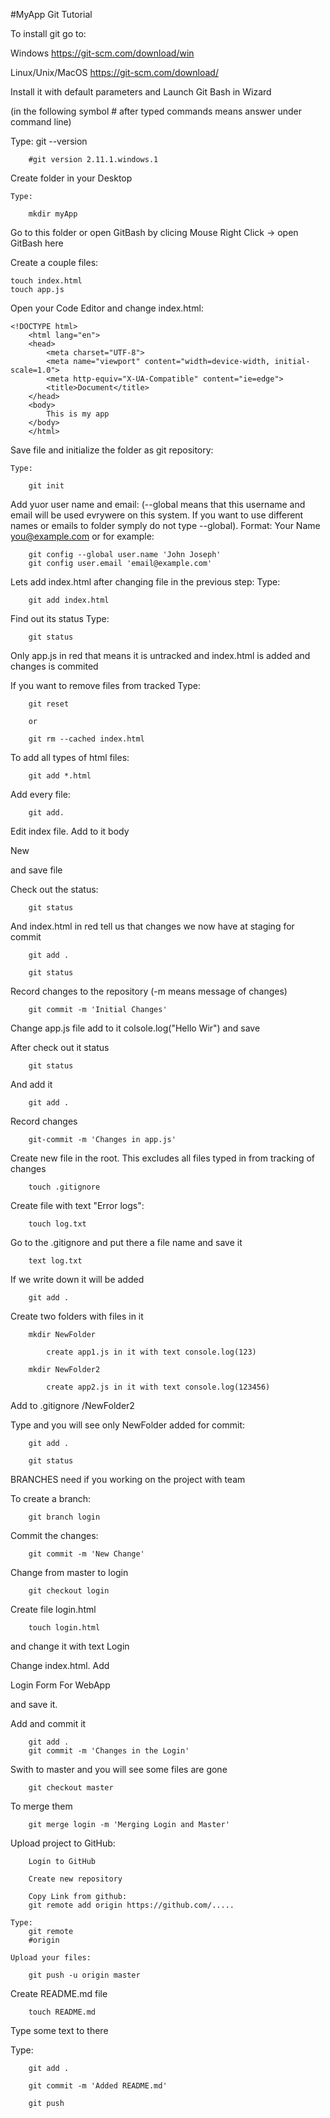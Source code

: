 #MyApp Git Tutorial

To install git go to:

Windows            https://git-scm.com/download/win

Linux/Unix/MacOS   https://git-scm.com/download/


Install it with default parameters and Launch Git Bash in Wizard



(in the following symbol # after typed commands means answer under command line)


Type: 
        git --version

        #git version 2.11.1.windows.1

Create folder in your Desktop 

    Type:

        mkdir myApp

Go to this folder or open GitBash by clicing Mouse Right Click -> open GitBash here

Create a couple files:

    touch index.html
    touch app.js

Open your Code Editor and change index.html:

    <!DOCTYPE html>
        <html lang="en">
        <head>
            <meta charset="UTF-8">
            <meta name="viewport" content="width=device-width, initial-scale=1.0">
            <meta http-equiv="X-UA-Compatible" content="ie=edge">
            <title>Document</title>
        </head>
        <body>
            This is my app
        </body>
        </html>

Save file and initialize the folder as git repository:

    Type:

        git init

Add yuor user name and email:
 (--global means that this username and email will be used evrywere on this system. If you want to use different names or emails to folder symply do not type --global). Format: Your Name <you@example.com> or for example:

        git config --global user.name 'John Joseph'
        git config user.email 'email@example.com'

Lets add index.html after changing file in the previous step:
    Type:

        git add index.html

Find out its status
    Type:

        git status

Only app.js in red that means it is untracked and index.html is added and changes is commited

If you want to remove files from tracked
    Type:

        git reset

        or

        git rm --cached index.html

To add all types of html files:
        
        git add *.html

Add every file:
        
        git add.

Edit index file. Add to it body <p> New</p> and save file

Check out the status:

        git status

And index.html in red tell us that changes we now have at staging for commit

        git add .

        git status

Record changes to the repository (-m means message of changes)

        git commit -m 'Initial Changes'     
        
Change app.js file 
    add to it   colsole.log("Hello Wir") and save

After check out it status
       
        git status 

And add it

        git add .

Record changes 

        git-commit -m 'Changes in app.js'

Create new file in the root. This excludes all files typed in from tracking of changes

        touch .gitignore

Create file with text "Error logs":

        touch log.txt

Go to the .gitignore and put there a file name and save it
        
        text log.txt

If we write down it will be added 
        
        git add .

Create two folders with files in it

        mkdir NewFolder

            create app1.js in it with text console.log(123)

        mkdir NewFolder2

            create app2.js in it with text console.log(123456)

Add to .gitignore /NewFolder2

Type and you will see only NewFolder added for commit:

        git add .

        git status
    
BRANCHES need if you working on the project with team

To create a branch:

        git branch login

Commit the changes:

        git commit -m 'New Change'

Change from master to login

        git checkout login

Create file login.html 

        touch login.html

and change it with text
        <!DOCTYPE html>
        <html lang="en">
        <head>
            <meta charset="UTF-8">
            <meta name="viewport" content="width=device-width, initial-scale=1.0">
            <meta http-equiv="X-UA-Compatible" content="ie=edge">
            <title>Document</title>
        </head>
        <body>
            Login
        </body>
        </html>

Change index.html. Add  <p> Login Form For WebApp</p> and save it.

Add  and commit it

        git add .
        git commit -m 'Changes in the Login'

Swith to master and you will see some files are gone

        git checkout master

To merge them

        git merge login -m 'Merging Login and Master'

Upload project to GitHub:

        Login to GitHub

        Create new repository

        Copy Link from github:
        git remote add origin https://github.com/.....

    Type:
        git remote
        #origin
    
    Upload your files:

        git push -u origin master

Create README.md file

        touch README.md

Type some text to there

Type:

        git add .

        git commit -m 'Added README.md'

        git push








